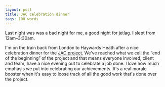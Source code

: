```yaml
---
layout: post
title: JAC celebration dinner
tags: 100 words
---
```


Last night was was a bad night for me, a good night for jetlag. I slept from 12am–3:30am.

I'm on the train back from London to Haywards Heath after a nice celebration dinner for the [JAC project.](http://jac.judiciary.gov.uk) We've reached what we call the “end of the beginning” of the project and that means everyone involved, client and team, have a nice evening out to celebrate a job done.  I love how much emphasis we put into celebrating our achievements. It's a real morale booster when it's easy to loose track of all the good work that's done over the project.
